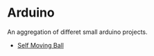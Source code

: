 # Arduino
An aggregation of differet small arduino projects.


* [Self Moving Ball](https://youtu.be/bOCTYbz8oPY)
